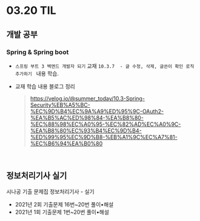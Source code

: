 <h1> 03.20 TIL </h1>

## 개발 공부
###  Spring & Spring boot
  - `스프링 부트 3 벡엔드 개발자 되기` 교재 `10.3.7  - 글 수정, 삭제, 글쓴이 확인 로직 추가하기 ` 내용 학습.

  - 교재 학습 내용 블로그 정리 
     > https://velog.io/@summer_today/10.3-Spring-Security%EB%A5%BC-%EC%9D%B4%EC%9A%A9%ED%95%9C-OAuth2-%EA%B5%AC%ED%98%84-%EA%B8%80-%EC%88%98%EC%A0%95-%EC%82%AD%EC%A0%9C-%EA%B8%80%EC%93%B4%EC%9D%B4-%ED%99%95%EC%9D%B8-%EB%A1%9C%EC%A7%81-%EC%B6%94%EA%B0%80

<br>

## 정보처리기사 실기

시나공 기출 문제집 정보처리기사 - 실기 
  - 2021년 2회 기출문제 16번~20번 풀이•해설
  - 2021년 1회 기출문제 1번~20번 풀이•해설